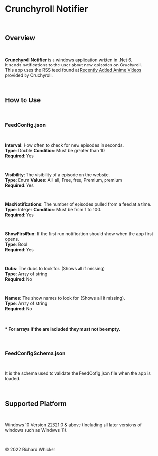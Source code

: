 # Crunchyroll Notifier #

<br>

## Overview ##

<br>

**Crunchyroll Notifier** is a windows application written in .Net 6.<br>
It sends notifications to the user about new episodes on Cruchyroll.<br>
This app uses the RSS feed found at [Recently Added Anime Videos](http://feeds.feedburner.com/crunchyroll/rss/anime)
provided by Cruchyroll.

<br>

## How to Use ##

<br>

### FeedConfig.json ###

<br>

**Interval**: How often to check for new episodes in seconds.<br>
**Type**: Double
**Condition**: Must be greater than 10.<br>
**Required**: Yes<br>

<br>

**Visibility**: The visibility of a episode on the website.<br>
**Type**: Enum
**Values**: All, all, Free, free, Premium, premium<br>
**Required**: Yes<br>

<br>

**MaxNotifications**: The number of episodes pulled from a feed at a time.<br>
**Type**: Integer
**Condition**: Must be from 1 to 100.<br>
**Required**: Yes<br>

<br>

**ShowFirstRun**: If the first run notification should show when the app first opens.<br>
**Type**: Bool<br>
**Required**: Yes<br>

<br>

**Dubs**: The dubs to look for. (Shows all if missing).<br>
**Type**: Array of string<br>
**Required**: No<br>

<br>

**Names**: The show names to look for. (Shows all if missing).<br>
**Type**: Array of string<br>
**Required**: No<br>

<br>

#### * **For arrays if the are included they must not be empty.** ####

<br>

### FeedConfigSchema.json ###

<br>

It is the schema used to validate the FeedCofig.json
file when the app is loaded.

<br>

## Supported Platform ##

<br>

Windows 10 Version 22621.0 & above (Including all later versions of windows such as Windows 11).

<br>

&copy; 2022 Richard Whicker